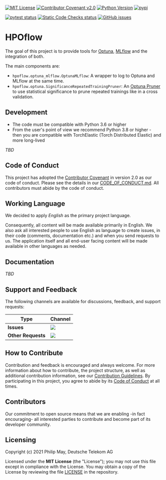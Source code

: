 [![MIT License](https://img.shields.io/github/license/telekom/HPOflow)](https://github.com/telekom/HPOflow/blob/main/LICENSE)
[![Contributor Covenant v2.0](https://img.shields.io/badge/Contributor%20Covenant-v2.0%20adopted-ff69b4.svg)](https://github.com/telekom/HPOflow/blob/main/CODE_OF_CONDUCT.md)
[![Python Version](https://img.shields.io/pypi/pyversions/hpoflow)](https://www.python.org)
[![pypi](https://img.shields.io/pypi/v/hpoflow.svg)](https://pypi.python.org/pypi/hpoflow)

[![pytest status](https://github.com/telekom/HPOflow/actions/workflows/pytest.yml/badge.svg)](https://github.com/telekom/HPOflow/actions/workflows/pytest.yml)
[![Static Code Checks status](https://github.com/telekom/HPOflow/actions/workflows/static_checks.yml/badge.svg)](https://github.com/telekom/HPOflow/actions/workflows/static_checks.yml)
[![GitHub issues](https://img.shields.io/github/issues-raw/telekom/HPOflow)](https://github.com/telekom/HPOflow/issues)

# HPOflow

The goal of this project is to provide tools for [Optuna](https://optuna.readthedocs.io/), 
[MLflow](https://www.mlflow.org/docs/latest/index.html) and the integration of both.

The main components are:
- `hpoflow.optuna_mlflow.OptunaMLflow`: A wrapper to log to Optuna and MLflow at the same time.
- `hpoflow.optuna.SignificanceRepeatedTrainingPruner`: An 
  [Optuna Pruner](https://optuna.readthedocs.io/en/stable/reference/pruners.html) 
  to use statistical significance to prune repeated trainings like in a cross validation.

## Development

- The code must be compatible with Python 3.6 or higher
- From the user's point of view we recommend Python 3.8 or higher - then you are compatible with 
  TorchElastic (Torch Distributed Elastic) and more long-lived

_TBD_

## Code of Conduct

This project has adopted the [Contributor Covenant](https://www.contributor-covenant.org/) 
in version 2.0 as our code of conduct. Please see the details in our 
[CODE_OF_CONDUCT.md](CODE_OF_CONDUCT.md). All contributors must abide by the code of conduct.

## Working Language

We decided to apply _English_ as the primary project language.  

Consequently, all content will be made available primarily in English. We also ask all interested 
people to use English as language to create issues, in their code (comments, documentation etc.) and 
when you send requests to us. The application itself and all end-user facing content will be made 
available in other languages as needed.

## Documentation

_TBD_

## Support and Feedback

The following channels are available for discussions, feedback, and support requests:

| Type                     | Channel                                                |
| ------------------------ | ------------------------------------------------------ |
| **Issues**   | <a href="https://github.com/telekom/HPOflow/issues/new/choose" title="General Discussion"><img src="https://img.shields.io/github/issues/telekom/HPOflow?style=flat-square"></a> </a>   |
| **Other Requests**    | <a href="mailto:opensource@telekom.de" title="Email Open Source Team"><img src="https://img.shields.io/badge/email-Open%20Source%20Team-green?logo=mail.ru&style=flat-square&logoColor=white"></a>   |

## How to Contribute

Contribution and feedback is encouraged and always welcome. For more information about how to 
contribute, the project structure, as well as additional contribution information, see our 
[Contribution Guidelines](./CONTRIBUTING.md). By participating in this project, you agree to 
abide by its [Code of Conduct](./CODE_OF_CONDUCT.md) at all times.

## Contributors

Our commitment to open source means that we are enabling -in fact encouraging- all interested 
parties to contribute and become part of its developer community.

## Licensing

Copyright (c) 2021 Philip May, Deutsche Telekom AG

Licensed under the **MIT License** (the "License"); you may not use this file except in compliance with the License.
You may obtain a copy of the License by reviewing the file [LICENSE](./LICENSE) in the repository.
